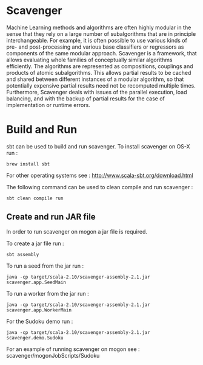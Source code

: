 Scavenger
====

Machine Learning methods and algorithms are often highly modular in
the sense that they rely on a large number of subalgorithms that are
in principle interchangeable. For example, it is often possible to
use various kinds of pre- and post-processing and various base
classifiers or regressors as components of the same modular
approach. Scavenger is a framework, that allows
evaluating whole families of conceptually similar algorithms
efficiently. The algorithms are represented as compositions,
couplings and products of atomic subalgorithms. This allows partial
results to be cached and shared between different instances of a
modular algorithm, so that potentially expensive partial results
need not be recomputed multiple times. Furthermore, Scavenger
deals with issues of the parallel execution,  load balancing, and
with the backup of partial results for the case of implementation or
runtime errors.

Build and Run
=============

sbt can be used to build and run scavenger. To install scavenger on OS-X run :
```
brew install sbt
```
For other operating systems see : http://www.scala-sbt.org/download.html

The following command can be used to clean compile and run scavenger :

```
sbt clean compile run
```


Create and run JAR file
-----------------------

In order to run scavenger on mogon a jar file is required. 

To create a jar file run :

```
sbt assembly
```

To run a seed from the jar run :

```
java -cp target/scala-2.10/scavenger-assembly-2.1.jar scavenger.app.SeedMain
```

To run a worker from the jar run :

```
java -cp target/scala-2.10/scavenger-assembly-2.1.jar scavenger.app.WorkerMain
```

For the Sudoku demo run :

```
java -cp target/scala-2.10/scavenger-assembly-2.1.jar scavenger.demo.Sudoku
```

For an example of running scavenger on mogon see : scavenger/mogonJobScripts/Sudoku
